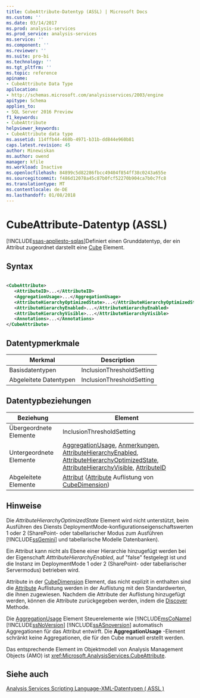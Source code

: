 ```yaml
---
title: CubeAttribute-Datentyp (ASSL) | Microsoft Docs
ms.custom: ''
ms.date: 03/14/2017
ms.prod: analysis-services
ms.prod_service: analysis-services
ms.service: ''
ms.component: ''
ms.reviewer: ''
ms.suite: pro-bi
ms.technology: ''
ms.tgt_pltfrm: ''
ms.topic: reference
apiname:
- CubeAttribute Data Type
apilocation:
- http://schemas.microsoft.com/analysisservices/2003/engine
apitype: Schema
applies_to:
- SQL Server 2016 Preview
f1_keywords:
- CubeAttribute
helpviewer_keywords:
- CubeAttribute data type
ms.assetid: 114ffb44-460b-4971-b31b-dd844e960b81
caps.latest.revision: 45
author: Minewiskan
ms.author: owend
manager: kfile
ms.workload: Inactive
ms.openlocfilehash: 84899c5d82286fbcc49404f854ff38c0243a655e
ms.sourcegitcommit: f486d12078a45c87b0fcf52270b904ca7b0c7fc8
ms.translationtype: MT
ms.contentlocale: de-DE
ms.lasthandoff: 01/08/2018
---
```

# <a name="cubeattribute-data-type-assl"></a>CubeAttribute-Datentyp (ASSL)
[!INCLUDE[ssas-appliesto-sqlas](../../../includes/ssas-appliesto-sqlas.md)]Definiert einen Grunddatentyp, der ein Attribut zugeordnet darstellt eine [Cube](../../../analysis-services/scripting/objects/cube-element-assl.md) Element.  
  
## <a name="syntax"></a>Syntax  
  
```xml  
  
<CubeAttribute>  
   <AttributeID>...</AttributeID>  
   <AggregationUsage>...</AggregationUsage>  
   <AttributeHierarchyOptimizedState>...</AttributeHierarchyOptimizedState>  
   <AttributeHierarchyEnabled>...</AttributeHierarchyEnabled>  
   <AttributeHierarchyVisible>...</AttributeHierarchyVisible>  
   <Annotations>...</Annotations>  
</CubeAttribute>  
```  
  
## <a name="data-type-characteristics"></a>Datentypmerkmale  
  
|Merkmal|Description|  
|--------------------|-----------------|  
|Basisdatentypen|InclusionThresholdSetting|  
|Abgeleitete Datentypen|InclusionThresholdSetting|  
  
## <a name="data-type-relationships"></a>Datentypbeziehungen  
  
|Beziehung|Element|  
|------------------|-------------|  
|Übergeordnete Elemente|InclusionThresholdSetting|  
|Untergeordnete Elemente|[AggregationUsage](../../../analysis-services/scripting/properties/aggregationusage-element-assl.md), [Anmerkungen](../../../analysis-services/scripting/collections/annotations-element-assl.md), [AttributeHierarchyEnabled](../../../analysis-services/scripting/properties/attributehierarchyenabled-element-assl.md), [AttributeHierarchyOptimizedState](../../../analysis-services/scripting/properties/attributehierarchyoptimizedstate-element-assl.md), [AttributeHierarchyVisible](../../../analysis-services/scripting/properties/attributehierarchyvisible-element-assl.md), [AttributeID](../../../analysis-services/scripting/properties/attributeid-element-assl.md)|  
|Abgeleitete Elemente|[Attribut](../../../analysis-services/scripting/objects/attribute-element-assl.md) ([Attribute](../../../analysis-services/scripting/collections/attributes-element-assl.md) Auflistung von [CubeDimension](../../../analysis-services/scripting/data-type/cubedimension-data-type-assl.md))|  
  
## <a name="remarks"></a>Hinweise  
 Die *AttributeHierarchyOptimizedState* Element wird nicht unterstützt, beim Ausführen des Diensts DeploymentMode-konfigurationseigenschaftswerten 1 oder 2 (SharePoint- oder tabellarischer Modus zum Ausführen [!INCLUDE[ssGemini](../../../includes/ssgemini-md.md)] und tabellarische Modelle Datenbanken).  
  
 Ein Attribut kann nicht als Ebene einer Hierarchie hinzugefügt werden bei der Eigenschaft *AtttributeHierarchyEnabled*, auf "false" festgelegt ist und die Instanz im DeploymentMode 1 oder 2 (SharePoint- oder tabellarischer Servermodus) betrieben wird.  
  
 Attribute in der [CubeDimension](../../../analysis-services/scripting/data-type/cubedimension-data-type-assl.md) Element, das nicht explizit in enthalten sind die [Attribute](../../../analysis-services/scripting/collections/attributes-element-assl.md) Auflistung werden in der Auflistung mit den Standardwerten, die ihnen zugewiesen. Nachdem die Attribute der Auflistung hinzugefügt werden, können die Attribute zurückgegeben werden, indem die [Discover](../../../analysis-services/xmla/xml-elements-methods-discover.md) Methode.  
  
 Die [AggregationUsage](../../../analysis-services/scripting/properties/aggregationusage-element-assl.md) Element Steuerelemente wie [!INCLUDE[msCoName](../../../includes/msconame-md.md)] [!INCLUDE[ssNoVersion](../../../includes/ssnoversion-md.md)] [!INCLUDE[ssASnoversion](../../../includes/ssasnoversion-md.md)] automatisch Aggregationen für das Attribut entwirft. Die **AggregationUsage** -Element schränkt keine Aggregationen, die für den Cube manuell erstellt werden.  
  
 Das entsprechende Element im Objektmodell von Analysis Management Objects (AMO) ist <xref:Microsoft.AnalysisServices.CubeAttribute>.  
  
## <a name="see-also"></a>Siehe auch  
 [Analysis Services Scripting Language-XML-Datentypen &#40; ASSL &#41;](../../../analysis-services/scripting/data-type/analysis-services-scripting-language-xml-data-types-assl.md)  
  
  
